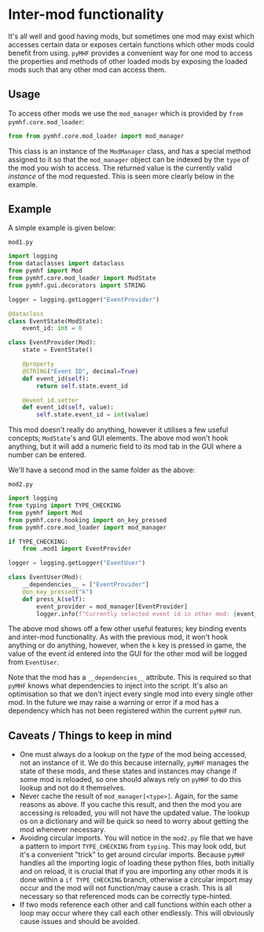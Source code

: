 # Inter-mod functionality

It's all well and good having mods, but sometimes one mod may exist which accesses certain data or exposes certain functions which other mods could benefit from using.
`pyMHF` provides a convenient way for one mod to access the properties and methods of other loaded mods by exposing the loaded mods such that any other mod can access them.

## Usage

To access other mods we use the `mod_manager` which is provided by `from pymhf.core.mod_loader`:
```py
from from pymhf.core.mod_loader import mod_manager
```

This class is an instance of the `ModManager` class, and has a special method assigned to it so that the `mod_manager` object can be indexed by the `type` of the mod you wish to access.
The returned value is the currently valid *instance* of the mod requested.
This is seen more clearly below in the example.

## Example

A simple example is given below:

`mod1.py`
```py
import logging
from dataclasses import dataclass
from pymhf import Mod
from pymhf.core.mod_loader import ModState
from pymhf.gui.decorators import STRING

logger = logging.getLogger("EventProvider")

@dataclass
class EventState(ModState):
    event_id: int = 0

class EventProvider(Mod):
    state = EventState()

    @property
    @STRING("Event ID", decimal=True)
    def event_id(self):
        return self.state.event_id

    @event_id.setter
    def event_id(self, value):
        self.state.event_id = int(value)
```

This mod doesn't really do anything, however it utilises a few useful concepts; `ModState`'s and GUI elements.
The above mod won't hook anything, but it will add a numeric field to its mod tab in the GUI where a number can be entered.

We'll have a second mod in the same folder as the above:

`mod2.py`
```py
import logging
from typing import TYPE_CHECKING
from pymhf import Mod
from pymhf.core.hooking import on_key_pressed
from pymhf.core.mod_loader import mod_manager

if TYPE_CHECKING:
    from .mod1 import EventProvider

logger = logging.getLogger("EventUser")

class EventUser(Mod):
    __dependencies__ = ["EventProvider"]
    @on_key_pressed("k")
    def press_k(self):
        event_provider = mod_manager[EventProvider]
        logger.info(f"Currently selected event id in other mod: {event_provider.event_id}")
```

The above mod shows off a few other useful features; key binding events and inter-mod functionality.
As with the previous mod, it won't hook anything or do anything, however, when the `k` key is pressed in game, the value of the event id entered into the GUI for the other mod will be logged from `EventUser`.

Note that the mod has a `__dependencies__` attribute. This is required so that `pyMHF` knows what dependencies to inject into the script. It's also an optimisation so that we don't inject every single mod into every single other mod.
In the future we may raise a warning or error if a mod has a dependency which has not been registered within the current `pyMHF` run.

## Caveats / Things to keep in mind

- One must always do a lookup on the *type* of the mod being accessed, not an instance of it. We do this because internally, `pyMHF` manages the state of these mods, and these states and instances may change if some mod is reloaded, so one should always rely on `pyMHF` to do this lookup and not do it themselves.
- Never cache the result of `mod_manager[<type>]`. Again, for the same reasons as above. If you cache this result, and then the mod you are accessing is reloaded, you will not have the updated value. The lookup os on a dictionary and will be quick so need to worry about getting the mod whenever necessary.
- Avoiding circular imports. You will notice in the `mod2.py` file that we have a pattern to import `TYPE_CHECKING` from `typing`. This may look odd, but it's a convenient "trick" to get around circular imports. Because `pyMHF` handles all the importing logic of loading these python files, both initially and on reload, it is crucial that if you are importing any other mods it is done within a `if TYPE_CHECKING` branch, otherwise a circular import may occur and the mod will not function/may cause a crash. This is all necessary so that referenced mods can be correctly type-hinted.
- If two mods reference each other and call functions within each other a loop may occur where they call each other endlessly. This will obviously cause issues and should be avoided.
